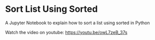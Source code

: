 # Sort List Using Sorted
A Jupyter Notebook to explain how to sort a list using sorted in Python

Watch the video on youtube: https://youtu.be/owL7zeB_37s
